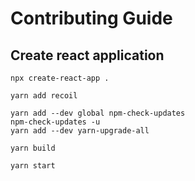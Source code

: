 # Contributing Guide

## Create react application

```shell
npx create-react-app .
```

```shell
yarn add recoil
```

```shell
yarn add --dev global npm-check-updates
npm-check-updates -u
yarn add --dev yarn-upgrade-all
```

```shell
yarn build
```

```shell
yarn start
```
